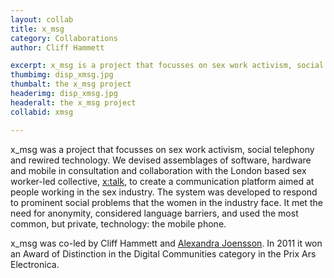 ```yaml
---
layout: collab
title: x_msg
category: Collaborations
author: Cliff Hammett

excerpt: x_msg is a project that focusses on sex work activism, social telephony and rewired technology. 
thumbimg: disp_xmsg.jpg
thumbalt: the x_msg project
headerimg: disp_xmsg.jpg
headeralt: the x_msg project
collabid: xmsg

---
```

x_msg was a project that focusses on sex work activism, social telephony and rewired technology.  We devised assemblages of software, hardware and mobile in consultation and collaboration with the London based sex worker-led collective, [x:talk](http://www.xtalkproject.net), to create a communication platform aimed at people working in the sex industry. The system was developed to respond to prominent social problems that the women in the industry face. It met the need for anonymity, considered language barriers, and used the most common, but private, technology: the mobile phone.

x_msg was co-led by Cliff Hammett and [Alexandra Joensson](http://www.motheringamplified.com).  In 2011 it won an Award of Distinction in the Digital Communities category in the Prix Ars Electronica.
